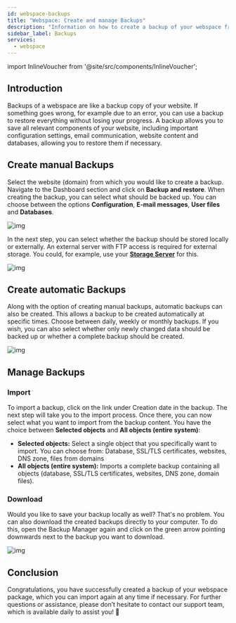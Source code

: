 ```yaml
---
id: webspace-backups
title: "Webspace: Create and manage Backups"
description: "Information on how to create a backup of your webspace from ZAP-Hosting"
sidebar_label: Backups
services:
  - webspace
---
```




import InlineVoucher from '@site/src/components/InlineVoucher';



## Introduction

Backups of a webspace are like a backup copy of your website. If something goes wrong, for example due to an error, you can use a backup to restore everything without losing your progress. A backup allows you to save all relevant components of your website, including important configuration settings, email communication, website content and databases, allowing you to restore them if necessary.


## Create manual Backups

Select the website (domain) from which you would like to create a backup. Navigate to the Dashboard section and click on **Backup and restore**. When creating the backup, you can select what should be backed up. You can choose between the options **Configuration**, **E-mail messages**, **User files** and **Databases**. 

![img](https://screensaver01.zap-hosting.com/index.php/s/KnK6DxndGgwodow/preview)



In the next step, you can select whether the backup should be stored locally or externally. An external server with FTP access is required for external storage. You could, for example, use your **[Storage Server](https://zap-hosting.com/en/customer/home/storage/)** for this. 

![img](https://screensaver01.zap-hosting.com/index.php/s/gMdpdnqiBWBeZm3/preview)



## Create automatic Backups

Along with the option of creating manual backups, automatic backups can also be created. This allows a backup to be created automatically at specific times. Choose between daily, weekly or monthly backups. If you wish, you can also select whether only newly changed data should be backed up or whether a complete backup should be created.

![img](https://screensaver01.zap-hosting.com/index.php/s/JngcgyR8JyZ4Qoe/preview)



## Manage Backups

### Import

To import a backup, click on the link under Creation date in the backup. The next step will take you to the import process. Once there, you can now select what you want to import from the backup content. You have the choice between **Selected objects** and **All objects (entire system)**:

- **Selected objects:** Select a single object that you specifically want to import. You can choose from: Database, SSL/TLS certificates, websites, DNS zone, files from domains
- **All objects (entire system):** Imports a complete backup containing all objects (database, SSL/TLS certificates, websites, DNS zone, domain files). 



### Download

Would you like to save your backup locally as well? That's no problem. You can also download the created backups directly to your computer. To do this, open the Backup Manager again and click on the green arrow pointing downwards next to the backup you want to download. 

![img](https://screensaver01.zap-hosting.com/index.php/s/zb6agtT5mYeFgiX/preview)



## Conclusion

Congratulations, you have successfully created a backup of your webspace package, which you can import again at any time if necessary. For further questions or assistance, please don’t hesitate to contact our support team, which is available daily to assist you! 🙂


<InlineVoucher />
